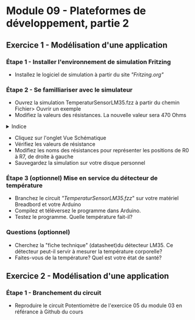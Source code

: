 # Module 09 - Plateformes de développement, partie 2

## Exercice 1 - Modélisation d'une application

### Étape 1 - Installer l'environnement de simulation Fritzing 

- Installez le logiciel de simulation à partir du site *"Fritzing.org"*

### Étape 2 - Se familliariser avec le simulateur

- Ouvrez la simulation TemperaturSensorLM35.fzz à partir du chemin Fichier> Ouvrir un exemple
- Modifiez la valeurs des résistances. La nouvelle valeur sera 470 Ohms

<details>
    <summary>Indice</summary>

 1. Cliquez sur la résistance de l'extrême droite.
 2. Cliquez sur le menu Fenêtre> Inspecteur
 3. Modifiez la valeur pour 470 Ω pour les 6 DELs
 4. Vérifiez que les bandes de couleur représentent bien la valeur
 6. Refermez la fenêtre d'édition

</details>

- Cliquez sur l'onglet Vue Schématique
- Vérifiez les valeurs de résistance
- Modifiez les noms des résistances pour représenter les positions de R0 à R7, de droite à gauche
- Sauvegardez la simulation sur votre disque personnel

### Étape 3 (optionnel) Mise en service du détecteur de température

- Branchez le circuit  *"TemperaturSensorLM35.fzz*" sur votre matériel Breadbord et votre Arduino
- Compilez et téléversez le programme dans Arduino.
- Testez le programme. Quelle température fait-il?

### Questions (optionnel)

- Cherchez la "fiche technique" (datasheet)du détecteur LM35. Ce détecteur peut-il servir à mesurer la température corporelle?
- Faites-vous de la température? Quel est votre état de santé?

## Exercice 2 - Modélisation d'une application

### Étape 1 - Branchement du circuit

- Reproduire le circuit Potentiomètre de l'exercice 05 du module 03 en référance à Github du cours
